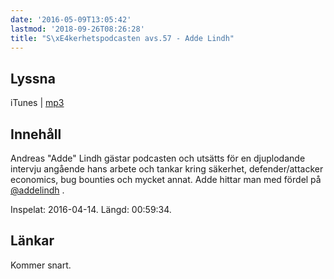 ```yaml
---
date: '2016-05-09T13:05:42'
lastmod: '2018-09-26T08:26:28'
title: "S\xE4kerhetspodcasten avs.57 - Adde Lindh"
---
```

## Lyssna

iTunes \| [mp3](http://traffic.libsyn.com/sakerhetspodcasten/Adde14i4.mp3)

## Innehåll

Andreas "Adde" Lindh gästar podcasten och utsätts för en djuplodande intervju angående hans arbete och tankar kring säkerhet, defender/attacker economics, bug bounties och mycket annat. Adde hittar man med fördel på [@addelindh](https://twitter.com/addelindh) .

Inspelat: 2016-04-14. Längd: 00:59:34.

## Länkar

Kommer snart.


